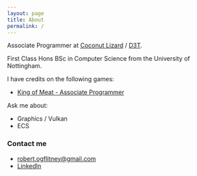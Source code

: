 ```yaml
---
layout: page
title: About
permalink: /
---
```


Associate Programmer at [Coconut Lizard](https://www.coconutlizard.co.uk/) / [D3T](https://d3tltd.com/).

First Class Hons BSc in Computer Science from the University of Nottingham.

I have credits on the following games:
- [King of Meat - Associate Programmer](https://www.kingofmeat.com/en-gb)

Ask me about:
- Graphics / Vulkan
- ECS

### Contact me

- [robert.ogflitney@gmail.com](mailto:robert.ogflitney@gmail.com)
- [LinkedIn](www.linkedin.com/in/robert-flitney-380240235)
